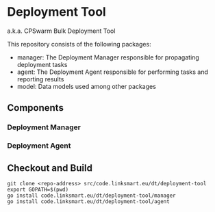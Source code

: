 # Deployment Tool 
a.k.a. CPSwarm Bulk Deployment Tool

This repository consists of the following packages:
* manager: The Deployment Manager responsible for propagating deployment tasks
* agent: The Deployment Agent responsible for performing tasks and reporting results
* model: Data models used among other packages

## Components
### Deployment Manager

### Deployment Agent

## Checkout and Build
```
git clone <repo-address> src/code.linksmart.eu/dt/deployment-tool
export GOPATH=$(pwd)
go install code.linksmart.eu/dt/deployment-tool/manager
go install code.linksmart.eu/dt/deployment-tool/agent
```
